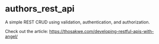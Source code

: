 # authors_rest_api
A simple REST CRUD using validation, authentication, and authorization.

Check out the article: https://thosakwe.com/developing-restful-apis-with-angel/